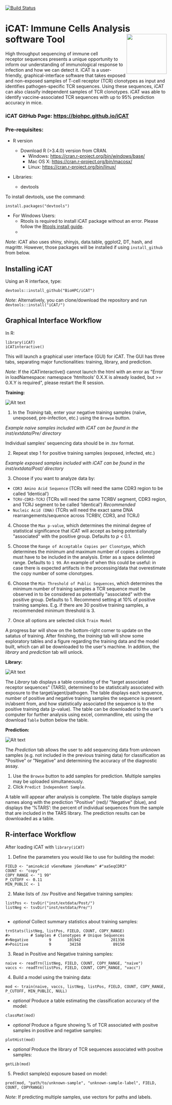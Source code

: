 [![Build Status](https://travis-ci.org/BioHPC/iCAT.svg?branch=master)](https://travis-ci.org/BioHPC/iCAT)

# iCAT: Immune Cells Analysis software Tool <img src="inst/app/www/cat2.png" align="right" width="125"/>

High throughput sequencing of immune cell receptor sequences presents a unique opportunity to inform our understanding of immunological response to infection and how we can detect it. iCAT is a user-friendly, graphical-interface software that takes exposed and non-exposed samples of T-cell receptor (TCR) clonotypes as input and identifies pathogen-specific TCR sequences. Using these sequences, iCAT can also classify independent samples of TCR clonotypes. iCAT was able to identify vaccine-associated TCR sequences with up to 95% prediction accuracy in mice. 

### iCAT GitHub Page: https://biohpc.github.io/iCAT

### Pre-requisites:

* R version
  * Download R (>3.4.0) version from CRAN.
    * Windows: https://cran.r-project.org/bin/windows/base/
    * Mac OS X: https://cran.r-project.org/bin/macosx/
    * Linux: https://cran.r-project.org/bin/linux/

* Libraries:
    - devtools

To install devtools, use the command:
```
install.packages("devtools") 
``` 

* For Windows Users:
  - Rtools is required to install iCAT package without an error. Please follow the [Rtools install guide](https://cran.r-project.org/bin/windows/Rtools/).
  - 
*Note*: iCAT also uses shiny, shinyjs, data.table, ggplot2, DT, hash, and magrittr. However, those packages will be installed if using `install_github` from below.

## Installing iCAT

Using an R interface, type:
```  
devtools::install_github("BioHPC/iCAT") 
```  

*Note*: Alternatively, you can clone/download the repository and run `devtools::install("iCAT/")`

## Graphical Interface Workflow

In R:
```  
library(iCAT)
iCATinteractive()
```  

This will launch a graphical user interface (GUI) for iCAT. The GUI has three tabs, separating major functionalities: training, library, and prediction.

*Note*: If the iCATinteractive() cannot launch the html with an error as "Error in loadNamespace: namespace ‘htmltools’ 0.X.X is already loaded, but >= 0.X.Y is required", please restart the R session.

**Training:**

![Alt text](/screenshot/icat.png?raw=true "Training")


1) In the _Training_ tab, enter your negative training samples (naïve, unexposed, pre-infection, etc.) using the `Browse` button.

*Example naive samples included with iCAT can be found in the inst/extdata/Pre/ directory*

Individual samples’ sequencing data should be in .tsv format.

2) Repeat step 1 for positive training samples (exposed, infected, etc.)

*Example exposed samples included with iCAT can be found in the inst/extdata/Post/ directory*

3) Choose if you want to analyze data by: 
- `CDR3 Amino Acid Sequence` (TCRs will need the same CDR3 region to be called ‘Identical’)
- `TCRV-CDR3-TCRJ` (TCRs will need the same TCRBV segment, CDR3 region, and TCRJ segment to be called ‘Identical’) *Recommended*
- `Nucleic Acid (DNA)` (TCRs will need the exact same DNA rearrangements/sequence across TCRBV, CDR3, and TCRJ)

4) Choose the `Max p-value`, which determines the minimal degree of statistical significance that iCAT will accept as being potentially "associated" with the positive group. Defaults to _p_ < 0.1.

5)	Choose the `Range of Acceptable Copies per Clonotype`, which determines the minimum and maximum number of copies a clonotype must have to be included in the analysis. Enter as a space delimted range. Defaults to `1 99`. An example of when this could be useful: in case there is expected artifacts in the processing/data that overestimate the copy number of some clonotypes.

5)	Choose the `Min Threshold of Public Sequences`, which determines the minimum number of training samples a TCR sequence must be observed in to be considered as potentially "associated" with the positive group. Defaults to 1. Recommend setting at 10% of positive training samples. E.g. if there are 30 positive training samples, a recommended minimum threshold is 3. 

6) Once all options are selected click `Train Model`

A progress bar will show on the bottom-right corner to update on the satatus of training. After finishing, the _training_ tab will show some exploratory tables and a figure regarding the training data and the model built, which can all be downloaded to the user's machine. In addition, the _library_ and _prediction_ tab will unlock.

**Library:**

![Alt text](/screenshot/lib-icat2.png?raw=true "Library")

The _Library_ tab displays a table consisting of the "target associated receptor sequences" (TARS), determined to be statistically associated with exposure to the target/agent/pathogen. The table displays each sequence, number of positive and negative training samples the sequence is present in/absent from, and how statistically associated the sequence is to the positive training data (*p*-value). The table can be downloaded to the user's computer for further analysis using excel, commandline, etc using the download `Table` button below the table.

**Prediction:**

![Alt text](/screenshot/pred-icat.png?raw=true "Prediction")

The _Prediction_ tab allows the user to add sequencing data from unknown samples (e.g. not included in the previous training data) for classification as "Positive" or "Negative" and determining the accuracy of the diagnostic assay.

1)	Use the `Browse` button to add samples for prediction. Multiple samples may be uploaded simultaneously.
2)	Click `Predict Independent Sample`.

A table will appear after analysis is complete. The table displays sample names along with the prediction "Positive" (red)/ "Negative" (blue), and displays the ‘%TARS’: the percent of individual sequences from the sample that are included in the TARS library. The prediction results can be downloaded as a table.

## R-interface Workflow

After loading iCAT with `library(iCAT)`

1) Define the parameters you would like to use for building the model:
```
FIELD <- "aminoAcid vGeneName jGeneName" #"aaSeqCDR3"
COUNT <- "copy"
COPY_RANGE <- "1 99" 
P_CUTOFF <- 0.11
MIN_PUBLIC <- 1
```     
2) Make lists of .tsv Positive and Negative training samples:

```     
listPos <- tsvDir("inst/extdata/Post/")
listNeg <- tsvDir("inst/extdata/Pre/")
       
```     
 - _optional_ Collect summary statistics about training samples:

```     
trnStats(listNeg, listPos, FIELD, COUNT, COPY_RANGE)
#>         # Samples # Clonotypes # Unique Sequences
#>Negative         9       101942             281336
#>Positive         9        34158              89150
```     
3) Read in Positive and Negative training samples:

```     
naive <- readTrn(listNeg, FIELD, COUNT, COPY_RANGE, "naive")
vaccs <- readTrn(listPos, FIELD, COUNT, COPY_RANGE, "vacc")     
```     
4) Build a model using the training data:
```      
mod <- train(naive, vaccs, listNeg, listPos, FIELD, COUNT, COPY_RANGE, P_CUTOFF, MIN_PUBLIC, NULL)
```     
       
 - _optional_ Produce a table estimating the classification accuracy of the model: 

```     
classMat(mod)
```     
 - _optional_ Produce a figure showing % of TCR associated with positve samples in positive and negative samples:
    
```     
plotHist(mod)
```          
 - _optional_ Produce the library of TCR sequences associated with positve samples:

```     
getLib(mod) 
```     

5) Predict sample(s) exposure based on model:
```
pred(mod, "path/to/unknown-sample", "unknown-sample-label", FIELD, COUNT, COPYRANGE)
```     
_Note_: If predicting multiple samples, use vectors for paths and labels.
       
       
